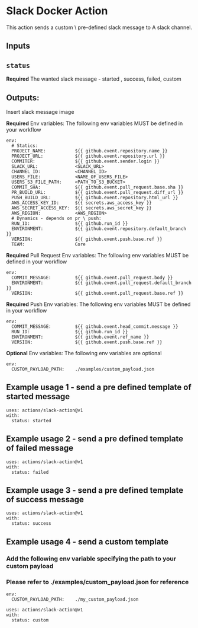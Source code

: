 # Slack Docker Action

This action sends a custom \ pre-defined slack message to A slack channel.

## Inputs

## `status`

**Required** The wanted slack message - started , success, failed, custom

## Outputs:
Insert slack message image



**Required** Env variables: The following env variables MUST be defined in your workflow
```
env:
  # Statics:
  PROJECT_NAME:           ${{ github.event.repository.name }}
  PROJECT_URL:            ${{ github.event.repository.url }}
  COMMITER:               ${{ github.event.sender.login }}
  SLACK_URL:              <SLACK_URL>
  CHANNEL_ID:             <CHANNEL_ID>
  USERS_FILE:             <NAME_OF_USERS_FILE>
  USERS_S3_FILE_PATH:     <PATH_TO_S3_BUCKET>
  COMMIT_SHA:             ${{ github.event.pull_request.base.sha }}
  PR_BUILD_URL:           ${{ github.event.pull_request.diff_url }}
  PUSH_BUILD_URL:         ${{ github.event.repository.html_url }}
  AWS_ACCESS_KEY_ID:      ${{ secrets.aws_access_key }}
  AWS_SECRET_ACCESS_KEY:  ${{ secrets.aws_secret_key }}
  AWS_REGION:             <AWS_REGION>
  # Dynamics - depends on pr \ push:
  RUN_ID:                 ${{ github.run_id }}
  ENVIRONMENT:            ${{ github.event.repository.default_branch }}
  VERSION:                ${{ github.event.push.base.ref }}
  TEAM:                   Core
```
**Required** Pull Request Env variables: The following env variables MUST be defined in your workflow
```
env:
  COMMIT_MESSAGE:         ${{ github.event.pull_request.body }}
  ENVIRONMENT:            ${{ github.event.pull_request.default_branch }}
  VERSION:                ${{ github.event.pull_request.base.ref }}

```
**Required** Push Env variables: The following env variables MUST be defined in your workflow
```
env:
  COMMIT_MESSAGE:         ${{ github.event.head_commit.message }}
  RUN_ID:                 ${{ github.run_id }}
  ENVIRONMENT:            ${{ github.event.ref_name }}
  VERSION:                ${{ github.event.push.base.ref }}
```
**Optional** Env variables: The following env variables are optional
```
env:
  CUSTOM_PAYLOAD_PATH:    ./examples/custom_payload.json
```


## Example usage 1 - send a pre defined template of started message
```
uses: actions/slack-action@v1
with:
  status: started
```

## Example usage 2 - send a pre defined template of failed message
```
uses: actions/slack-action@v1
with:
  status: failed
```

## Example usage 3 - send a pre defined template of success message
```
uses: actions/slack-action@v1
with:
  status: success
```

## Example usage 4 - send a custom template
### Add the following env variable specifying the path to your custom payload
### Please refer to ./examples/custom_payload.json for reference
```
env:
  CUSTOM_PAYLOAD_PATH:    ./my_custom_payload.json

uses: actions/slack-action@v1
with:
  status: custom
```
